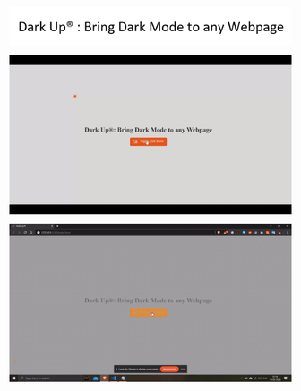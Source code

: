 <p align="center">
  <img src="https://github.com/ShankarNarayananS/Dark-Up/blob/master/darkup.PNG">
</p>

<p align="center">
  <img src="https://github.com/ShankarNarayananS/Dark-Up/blob/master/title.gif">
</p>

<p align="center">
  <img src="https://github.com/ShankarNarayananS/Dark-Up/blob/master/main.gif">
</p>



